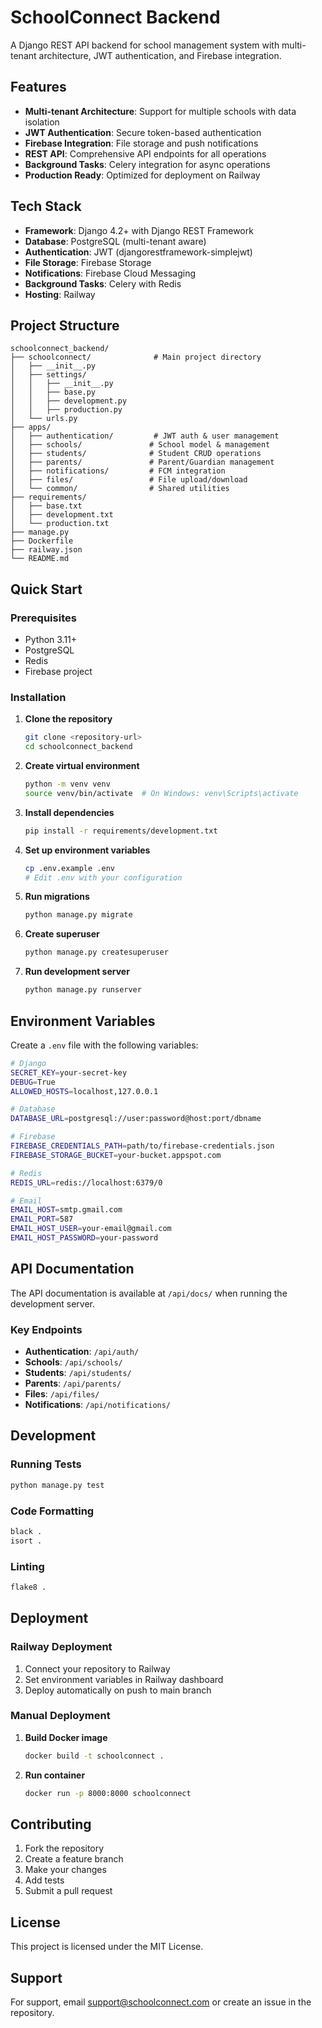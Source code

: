 # SchoolConnect Backend

A Django REST API backend for school management system with multi-tenant architecture, JWT authentication, and Firebase integration.

## Features

- **Multi-tenant Architecture**: Support for multiple schools with data isolation
- **JWT Authentication**: Secure token-based authentication
- **Firebase Integration**: File storage and push notifications
- **REST API**: Comprehensive API endpoints for all operations
- **Background Tasks**: Celery integration for async operations
- **Production Ready**: Optimized for deployment on Railway

## Tech Stack

- **Framework**: Django 4.2+ with Django REST Framework
- **Database**: PostgreSQL (multi-tenant aware)
- **Authentication**: JWT (djangorestframework-simplejwt)
- **File Storage**: Firebase Storage
- **Notifications**: Firebase Cloud Messaging
- **Background Tasks**: Celery with Redis
- **Hosting**: Railway

## Project Structure

```
schoolconnect_backend/
├── schoolconnect/              # Main project directory
│   ├── __init__.py
│   ├── settings/
│   │   ├── __init__.py
│   │   ├── base.py
│   │   ├── development.py
│   │   ├── production.py
│   └── urls.py
├── apps/
│   ├── authentication/         # JWT auth & user management
│   ├── schools/               # School model & management
│   ├── students/              # Student CRUD operations
│   ├── parents/               # Parent/Guardian management
│   ├── notifications/         # FCM integration
│   ├── files/                 # File upload/download
│   └── common/                # Shared utilities
├── requirements/
│   ├── base.txt
│   ├── development.txt
│   └── production.txt
├── manage.py
├── Dockerfile
├── railway.json
└── README.md
```

## Quick Start

### Prerequisites

- Python 3.11+
- PostgreSQL
- Redis
- Firebase project

### Installation

1. **Clone the repository**
   ```bash
   git clone <repository-url>
   cd schoolconnect_backend
   ```

2. **Create virtual environment**
   ```bash
   python -m venv venv
   source venv/bin/activate  # On Windows: venv\Scripts\activate
   ```

3. **Install dependencies**
   ```bash
   pip install -r requirements/development.txt
   ```

4. **Set up environment variables**
   ```bash
   cp .env.example .env
   # Edit .env with your configuration
   ```

5. **Run migrations**
   ```bash
   python manage.py migrate
   ```

6. **Create superuser**
   ```bash
   python manage.py createsuperuser
   ```

7. **Run development server**
   ```bash
   python manage.py runserver
   ```

## Environment Variables

Create a `.env` file with the following variables:

```bash
# Django
SECRET_KEY=your-secret-key
DEBUG=True
ALLOWED_HOSTS=localhost,127.0.0.1

# Database
DATABASE_URL=postgresql://user:password@host:port/dbname

# Firebase
FIREBASE_CREDENTIALS_PATH=path/to/firebase-credentials.json
FIREBASE_STORAGE_BUCKET=your-bucket.appspot.com

# Redis
REDIS_URL=redis://localhost:6379/0

# Email
EMAIL_HOST=smtp.gmail.com
EMAIL_PORT=587
EMAIL_HOST_USER=your-email@gmail.com
EMAIL_HOST_PASSWORD=your-password
```

## API Documentation

The API documentation is available at `/api/docs/` when running the development server.

### Key Endpoints

- **Authentication**: `/api/auth/`
- **Schools**: `/api/schools/`
- **Students**: `/api/students/`
- **Parents**: `/api/parents/`
- **Files**: `/api/files/`
- **Notifications**: `/api/notifications/`

## Development

### Running Tests
```bash
python manage.py test
```

### Code Formatting
```bash
black .
isort .
```

### Linting
```bash
flake8 .
```

## Deployment

### Railway Deployment

1. Connect your repository to Railway
2. Set environment variables in Railway dashboard
3. Deploy automatically on push to main branch

### Manual Deployment

1. **Build Docker image**
   ```bash
   docker build -t schoolconnect .
   ```

2. **Run container**
   ```bash
   docker run -p 8000:8000 schoolconnect
   ```

## Contributing

1. Fork the repository
2. Create a feature branch
3. Make your changes
4. Add tests
5. Submit a pull request

## License

This project is licensed under the MIT License.

## Support

For support, email support@schoolconnect.com or create an issue in the repository. 